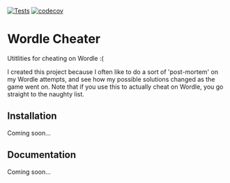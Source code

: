 [![Tests](https://github.com/edsq/wordle-cheater/workflows/Tests/badge.svg)](https://github.com/edsq/wordle-cheater/actions?workflow=Tests)
[![codecov](https://codecov.io/gh/edsq/wordle-cheater/branch/main/graph/badge.svg?token=5G6XN19YDV)](https://codecov.io/gh/edsq/wordle-cheater)

# Wordle Cheater

Utitlities for cheating on Wordle :(

I created this project because I often like to do a sort of 'post-mortem' on my Wordle
attempts, and see how my possible solutions changed as the game went on.  Note that if
you use this to actually cheat on Wordle, you go straight to the naughty list.


## Installation

Coming soon...


## Documentation

Coming soon...
